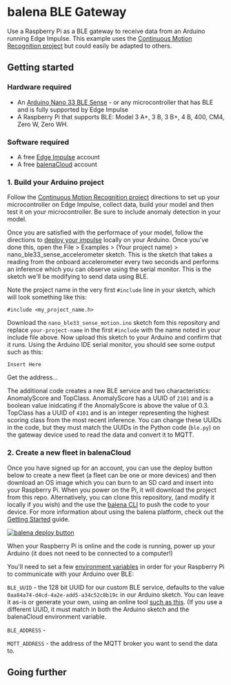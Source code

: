 # balena BLE Gateway
Use a Raspberry Pi as a BLE gateway to receive data from an Arduino running Edge Impulse. This example uses the [Continuous Motion Recognition project](https://docs.edgeimpulse.com/docs/continuous-motion-recognition) but could easily be adapted to others.

## Getting started

### Hardware required
- An [Arduino Nano 33 BLE Sense](https://store.arduino.cc/usa/nano-33-ble-sense) - or any microcontroller that has BLE and is fully supported by Edge Impulse
- A Raspberry Pi that supports BLE: Model 3 A+, 3 B, 3 B+, 4 B, 400, CM4, Zero W, Zero WH.

### Software required
- A free [Edge Impulse](https://www.edgeimpulse.com/) account
- A free [balenaCloud](https://dashboard.balena-cloud.com/signup) account

### 1. Build your Arduino project
Follow the [Continuous Motion Recognition project](https://docs.edgeimpulse.com/docs/continuous-motion-recognition) directions to set up your microcontroller on Edge Impulse, collect data, build your model and then test it on your microcontroller. Be sure to include anomaly detection in your model.

Once you are satisfied with the performace of your model, follow the directions to [deploy your impulse](https://docs.edgeimpulse.com/docs/running-your-impulse-arduino) locally on your Arduino. Once you've done this, open the File > Examples > (Your project name) > nano_ble33_sense_accelerometer sketch. This is the sketch that takes a reading from the onboard accelerometer every two seconds and performs an inference which you can observe using the serial monitor. This is the sketch we'll be modifying to send data using BLE.

Note the project name in the very first `#include` line in your sketch, which will look something like this:
```
#include <my_project_name.h>
```
Download the `nano_ble33_sense_motion.ino` sketch fom this repository and replace `your-project-name` in the first `#include` with the name noted in your include file above. Now upload this sketch to your Arduino and confirm that it runs. Using the Arduino IDE serial monitor, you should see some output such as this:

```
Insert Here
```

Get the address...

The additional code creates a new BLE service and two characteristics: AnomalyScore and TopClass. AnomalyScore has a UUID of `2101` and is a boolean value inidcating if the AnomalyScore is above the value of 0.3. TopClass has a UUID of `4101` and is an integer representing the highest scoring class from the most recent inference. You can change these UUIDs in the code, but they must match the UUIDs in the Python code (`ble.py`) on the gateway device used to read the data and convert it to MQTT.

### 2. Create a new fleet in balenaCloud
Once you have signed up for an account, you can use the deploy button below to create a new fleet (a fleet can be one or more devices) and then download an OS image which you can burn to an SD card and insert into your Raspberry Pi. When you power on the Pi, it will download the project from this repo. Alternatively, you can clone this repository, (and modify it locally if you wish) and the use the [balena CLI](https://www.balena.io/docs/reference/balena-cli/) to push the code to your device. For more information about using the balena platform, check out the [Getting Started](https://www.balena.io/docs/learn/getting-started/raspberrypi3/python/) guide.

[![balena deploy button](https://www.balena.io/deploy.svg)](https://dashboard.balena-cloud.com/deploy?repoUrl=https://github.com/alanb128/balena-ble-gateway)

When your Raspberry Pi is online and the code is running, power up your Arduino (it does not need to be connected to a computer!)

You'll need to set a few [environment variables](https://www.balena.io/docs/learn/manage/serv-vars/) in order for your Raspberry Pi to communicate with your Arduino over BLE:

`BLE_UUID` - the 128 bit UUID for our custom BLE service, defaults to the value `0aa84a74-d4cd-4a2e-add5-a34c52c8b19c` in our Arduino sketch. You can leave it as-is or generate your own, using an online tool [such as this](https://www.guidgenerator.com/online-guid-generator.aspx). (If you use a different UUID, it must match in both the Arduino sketch and the balenaCloud environment variable.

`BLE_ADDRESS` - 

`MQTT_ADDRESS` - the address of the MQTT broker you want to send the data to.

## Going further
